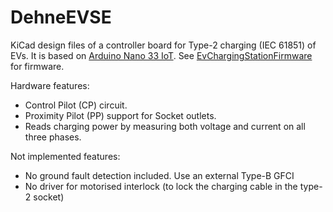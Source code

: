 # DehneEVSE

KiCad design files of a controller board for Type-2 charging (IEC 61851) of EVs. It is based 
on [Arduino Nano 33 IoT](https://store.arduino.cc/arduino-nano-33-iot). 
See [EvChargingStationFirmware](https://github.com/sebdehne/EvChargingStationFirmware) for firmware.

Hardware features:
- Control Pilot (CP) circuit.
- Proximity Pilot (PP) support for Socket outlets.
- Reads charging power by measuring both voltage and current on all three phases.

Not implemented features:
- No ground fault detection included. Use an external Type-B GFCI
- No driver for motorised interlock (to lock the charging cable in the type-2 socket)

